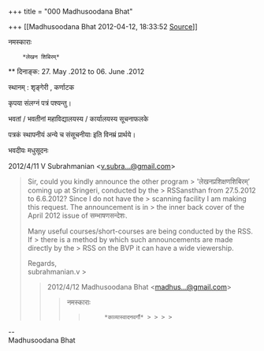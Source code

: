 +++
title = "000 Madhusoodana Bhat"

+++
[[Madhusoodana Bhat	2012-04-12, 18:33:52 [Source](https://groups.google.com/g/bvparishat/c/U8Rzfhlcves)]]



नमस्काराः  

        *लेखन शिबिरम्*

** दिनाङ्क:   27. May .2012 to 06. June .2012

  स्थानम् :  शृङ्गेरी , कर्णाटक

कृपया संलग्नं पत्रं पश्यन्तु।

भवतां / भवतीनां महाविद्यालयस्य / कार्यालयस्य सूचनाफलके 

पत्रकं स्थापनीयं अन्ये च संसूचनीयाः इति विनम्रं प्रार्थये।

भवदीयः मधुसूदनः  
  

2012/4/11 V Subrahmanian \<[v.subra...@gmail.com]()\>  

> Sir, could you kindly announce the other program > 'लेखनप्रशिक्षणशिबिरम्’ coming up at Sringeri, conducted by the > RSSansthan from 27.5.2012 to 6.6.2012? Since I do not have the > scanning facility I am making this request. The announcement is in > the inner back cover of the April 2012 issue of सम्भाषणसन्देशः.  
>   
> Many useful courses/short-courses are being conducted by the RSS. If > there is a method by which such announcements are made directly by the > RSS on the BVP it can have a wide viewership.  
>   
> Regards,  
> subrahmanian.v >
> 
> > 
> >   
>   
> > 
> > 2012/4/12 Madhusoodana Bhat \<[madhus...@gmail.com]()\>  
> > > नमस्काराः  
> > > > 
> > > >          *काव्यास्वादनवर्गौ* > > > > 
> > > >   
> > 
> >   
> > 
> > 

  
  

  

--  
Madhusoodana Bhat  

